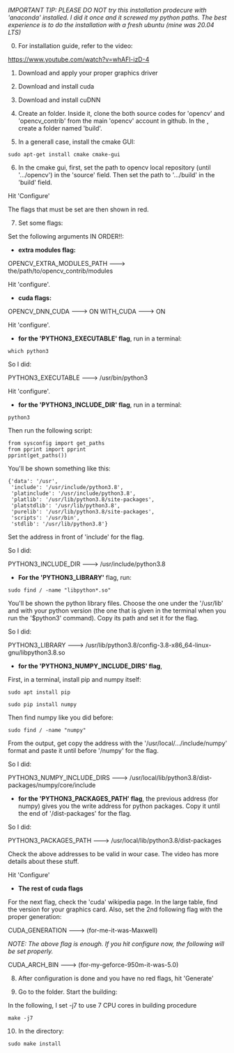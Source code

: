 
*IMPORTANT TIP: PLEASE DO NOT try this installation prodecure with 'anaconda' installed. I did it once and it screwed my python paths. The best experience is to do the installation with a fresh ubuntu (mine was 20.04 LTS)*


0. For installation guide, refer to the video:

https://www.youtube.com/watch?v=whAFl-izD-4


1. Download and apply your proper graphics driver


2. Download and install cuda


3. Download and install cuDNN


4. Create an <OpenCV-root> folder. Inside it, clone the both source codes for 'opencv' and 'opencv_contrib' from the main 'opencv' account in github. In the <OpenCV-root>, create a <build> folder named 'build'.


5. In a generall case, install the cmake GUI:

```
sudo apt-get install cmake cmake-gui
```


6. In the cmake gui, first, set the path to opencv local repository (until '.../opencv') in the 'source' field. Then set the path to '.../build' in the 'build' field.

Hit 'Configure'

The flags that must be set are then shown in red.


7. Set some flags:

Set the following arguments IN ORDER!!:


- **extra modules flag:**

OPENCV_EXTRA_MODULES_PATH   --->   the/path/to/opencv_contrib/modules

Hit 'configure'.


- **cuda flags:**

OPENCV_DNN_CUDA    --->     ON
WITH_CUDA    --->     ON

Hit 'configure'.


- **for the 'PYTHON3_EXECUTABLE' flag**, run in a terminal:

```
which python3
```

So I did:

PYTHON3_EXECUTABLE --->    /usr/bin/python3

Hit 'configure'.


- **for the 'PYTHON3_INCLUDE_DIR' flag**, run in a terminal:

```
python3
```

Then run the following script:

```
from sysconfig import get_paths
from pprint import pprint
pprint(get_paths())
```
You'll be shown something like this:

```
{'data': '/usr',
 'include': '/usr/include/python3.8',
 'platinclude': '/usr/include/python3.8',
 'platlib': '/usr/lib/python3.8/site-packages',
 'platstdlib': '/usr/lib/python3.8',
 'purelib': '/usr/lib/python3.8/site-packages',
 'scripts': '/usr/bin',
 'stdlib': '/usr/lib/python3.8'}
```

Set the address in front of 'include' for the flag. 

So I did:

PYTHON3_INCLUDE_DIR --->    /usr/include/python3.8


- **For the 'PYTHON3_LIBRARY'** flag, run:

```
sudo find / -name "libpython*.so"
```

You'll be shown the python library files. Choose the one under the '/usr/lib' and with your python version (the one that is given in the terminal when you run the '$python3' command). Copy its path and set it for the flag.

So I did:

PYTHON3_LIBRARY --->  	/usr/lib/python3.8/config-3.8-x86_64-linux-gnu/libpython3.8.so


- **for the 'PYTHON3_NUMPY_INCLUDE_DIRS' flag**, 

First, in a terminal, install pip and numpy itself:

```
sudo apt install pip

sudo pip install numpy
```

Then find numpy like you did before:

```
sudo find / -name "numpy"
```

From the output, get copy the address with the '/usr/local/.../include/numpy' format and paste it until before '/numpy' for the flag. 

So I did:

PYTHON3_NUMPY_INCLUDE_DIRS --->    /usr/local/lib/python3.8/dist-packages/numpy/core/include


- **for the 'PYTHON3_PACKAGES_PATH' flag**, the previous address (for numpy) gives you the write address for python packages. Copy it until the end of '/dist-packages' for the flag.

So I did:

PYTHON3_PACKAGES_PATH --->    /usr/local/lib/python3.8/dist-packages

Check the above addresses to be valid in wour case. The video has more details about these stuff.


Hit 'Configure'


- **The rest of cuda flags**

For the next flag, check the 'cuda' wikipedia page. In the large table, find the version for your graphics card. Also, set the 2nd following flag with the proper generation:

CUDA_GENERATION   --->    (for-me-it-was-Maxwell)

*NOTE: The above flag is enough. If you hit configure now, the following will be set properly.*
 
CUDA_ARCH_BIN    --->    (for-my-geforce-950m-it-was-5.0)


8. After configuration is done and you have no red flags, hit 'Generate'


9. Go to the <build> folder. Start the building:

In the following, I set -j7 to use 7 CPU cores in building procedure

```
make -j7
```


10. In the <build> directory:

```
sudo make install
```

